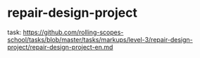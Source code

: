 # repair-design-project

task: https://github.com/rolling-scopes-school/tasks/blob/master/tasks/markups/level-3/repair-design-project/repair-design-project-en.md
